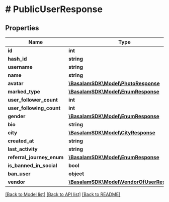 # # PublicUserResponse

## Properties

Name | Type | Description | Notes
------------ | ------------- | ------------- | -------------
**id** | **int** |  |
**hash_id** | **string** |  |
**username** | **string** |  |
**name** | **string** |  |
**avatar** | [**\BasalamSDK\Model\PhotoResponse**](PhotoResponse.md) |  |
**marked_type** | [**\BasalamSDK\Model\EnumResponse**](EnumResponse.md) |  |
**user_follower_count** | **int** |  | [optional]
**user_following_count** | **int** |  | [optional]
**gender** | [**\BasalamSDK\Model\EnumResponse**](EnumResponse.md) |  |
**bio** | **string** |  | [optional]
**city** | [**\BasalamSDK\Model\CityResponse**](CityResponse.md) |  |
**created_at** | **string** |  |
**last_activity** | **string** |  | [optional]
**referral_journey_enum** | [**\BasalamSDK\Model\EnumResponse**](EnumResponse.md) |  |
**is_banned_in_social** | **bool** |  |
**ban_user** | **object** |  | [optional]
**vendor** | [**\BasalamSDK\Model\VendorOfUserResponse**](VendorOfUserResponse.md) |  | [optional]

[[Back to Model list]](../../README.md#models) [[Back to API list]](../../README.md#endpoints) [[Back to README]](../../README.md)
